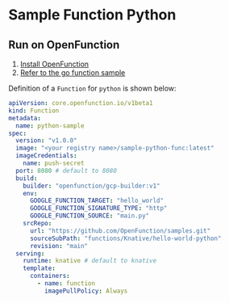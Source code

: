 # Sample Function Python

## Run on OpenFunction

1. [Install OpenFunction](https://github.com/OpenFunction/OpenFunction#install-openfunction)
2. [Refer to the go function sample](../hello-world-go/README.md)

Definition of a ```Function``` for ```python``` is shown below:

```yaml
apiVersion: core.openfunction.io/v1beta1
kind: Function
metadata:
  name: python-sample
spec:
  version: "v1.0.0"
  image: "<your registry name>/sample-python-func:latest"
  imageCredentials:
    name: push-secret
  port: 8080 # default to 8080
  build:
    builder: "openfunction/gcp-builder:v1"
    env:
      GOOGLE_FUNCTION_TARGET: "hello_world"
      GOOGLE_FUNCTION_SIGNATURE_TYPE: "http"
      GOOGLE_FUNCTION_SOURCE: "main.py"
    srcRepo:
      url: "https://github.com/OpenFunction/samples.git"
      sourceSubPath: "functions/Knative/hello-world-python"
      revision: "main"
  serving:
    runtime: knative # default to knative
    template:
      containers:
        - name: function
          imagePullPolicy: Always
```

